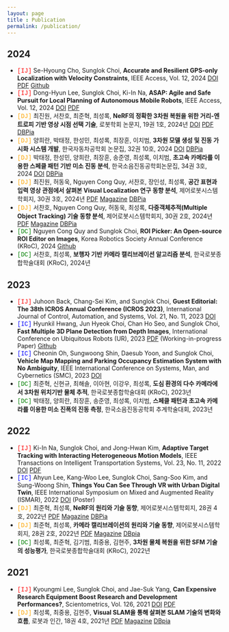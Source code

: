 ```yaml
---
layout: page
title : Publication
permalink: /publication/
---
```


## 2024
* <span style="color:red; font-family:'Courier New', Courier, monospace;">[IJ]</span> Se-Hyoung Cho, Sunglok Choi, **Accurate and Resilient GPS-only Localization with Velocity Constraints**, IEEE Access, Vol. 12, 2024 [DOI](https://doi.org/10.1109/ACCESS.2024.3432335) [PDF](https://ieeexplore.ieee.org/stamp/stamp.jsp?tp=&arnumber=10606242) [Github](https://github.com/mint-lab/filtering_tutorial)
* <span style="color:red; font-family:'Courier New', Courier, monospace;">[IJ]</span> Dong-Hyun Lee, Sunglok Choi, Ki-In Na, **ASAP: Agile and Safe Pursuit for Local Planning of Autonomous Mobile Robots**, IEEE Access, Vol. 12, 2024 [DOI](https://doi.org/10.1109/ACCESS.2024.3429506) [PDF](https://ieeexplore.ieee.org/stamp/stamp.jsp?tp=&arnumber=10600674)
* <span style="color:orange; font-family:'Courier New', Courier, monospace;">[DJ]</span> 최진원, 서찬호, 최준혁, 최성록, **NeRF의 정확한 3차원 복원을 위한 거리-엔트로피 기반 영상 시점 선택 기술**, 로봇학회 논문지, 19권 1호, 2024년 [DOI](https://doi.org/10.7746/jkros.2024.19.1.098)  [PDF](https://jkros.org/xml/39610/39610.pdf) [DBPia](https://www.dbpia.co.kr/journal/articleDetail?nodeId=NODE11715784)
* <span style="color:orange; font-family:'Courier New', Courier, monospace;">[DJ]</span> 양희란, 박태정, 한성민, 최성록, 최장훈, 이치범, **3차원 모델 생성 및 진동 가시화 시스템 개발**, 한국자동차공학회 논문집, 32권 10호, 2024 [DOI](https://doi.org/10.7467/ksae.2024.32.10.797) [DBPia](https://www.dbpia.co.kr/journal/articleDetail?nodeId=NODE11935612)
* <span style="color:orange; font-family:'Courier New', Courier, monospace;">[DJ]</span> 박태정, 한성민, 양희란, 최장훈, 송준영, 최성록, 이치범, **초고속 카메라를 이용한 스페클 패턴 기반 미소 진동 분석**, 한국소음진동공학회논문집, 34권 3호, 2024 [DOI](https://doi.org/10.5050/ksnve.2024.34.3.276) [DBPia](https://www.dbpia.co.kr/journal/articleDetail?nodeId=NODE11812521)
* <span style="color:orange; font-family:'Courier New', Courier, monospace;">[DJ]</span> 최진원, 허동욱, Nguyen Cong Quy, 서찬호, 장인성, 최성록, **공간 표현과 입력 영상 관점에서 살펴본 Visual Localization 연구 동향 분석**, 제어로봇시스템학회지, 30권 3호, 2024년 [PDF](https://mint-lab.github.io/mint-lab/papers/Choi24_icros_vloc.pdf) [Magazine](http://icros.org/publication/sub03_04.asp?sub_param=4) [DBPia](https://www.dbpia.co.kr/journal/articleDetail?nodeId=NODE11938166)
* <span style="color:orange; font-family:'Courier New', Courier, monospace;">[DJ]</span> 서찬호, Nguyen Cong Quy, 허동욱, 최성록, **다중객체추적(Multiple Object Tracking) 기술 동향 분석**, 제어로봇시스템학회지, 30권 2호, 2024년 [PDF](https://mint-lab.github.io/mint-lab/papers/Seo24_icros_mot.pdf) [Magazine](http://icros.org/publication/sub03_04.asp?sub_param=4) [DBPia](https://www.dbpia.co.kr/journal/articleDetail?nodeId=NODE11839904)
* <span style="color:green; font-family:'Courier New', Courier, monospace;">[DC]</span> Nguyen Cong Quy and Sunglok Choi, **ROI Picker: An Open-source ROI Editor on Images**, Korea Robotics Society Annual Conference (KRoC), 2024 [Github](https://github.com/mint-lab/roi_picker)
* <span style="color:green; font-family:'Courier New', Courier, monospace;">[DC]</span> 서찬호, 최성록, **보행자 기반 카메라 캘리브레이션 알고리즘 분석**, 한국로봇종합학술대회 (KRoC), 2024년



## 2023
* <span style="color:red; font-family:'Courier New', Courier, monospace;">[IJ]</span> Juhoon Back, Chang-Sei Kim, and Sunglok Choi, **Guest Editorial: The 38th ICROS Annual Conference (ICROS 2023)**, International Journal of Control, Automation, and Systems, Vol. 21, No. 11, 2023 [DOI](https://doi.org/10.1007/s12555-023-9903-y)
* <span style="color:blue; font-family:'Courier New', Courier, monospace;">[IC]</span> Hyunkil Hwang, Jun Hyeok Choi, Chan Ho Seo, and Sunglok Choi, **Fast Multiple 3D Plane Detection from Depth Images**, International Conference on Ubiquitous Robots (UR), 2023 [PDF](../mint-lab/papers/Hwang23_ur.pdf) (Working-in-progress Paper) [Github](https://github.com/mint-lab/planefill)
* <span style="color:blue; font-family:'Courier New', Courier, monospace;">[IC]</span> Cheonin Oh, Sungwoong Shin, Daesub Yoon, and Sunglok Choi, **Vehicle Map Mapping and Parking Occupancy Estimation System with No Ambiguity**, IEEE International Conference on Systems, Man, and Cybernetics (SMC), 2023 [DOI](https://doi.org/10.1109/SMC53992.2023.10394312)
* <span style="color:green; font-family:'Courier New', Courier, monospace;">[DC]</span> 최준혁, 신현규, 최해솔, 이아현, 이강우, 최성록, **도심 환경의 다수 카메라에서 3차원 위치기반 물체 추적**, 한국로봇종합학술대회 (KRoC), 2023년
* <span style="color:green; font-family:'Courier New', Courier, monospace;">[DC]</span> 박태정, 양희란, 최장훈, 송준영, 최성록, 이치범, **스페클 패턴과 초고속 카메라를 이용한 미소 진폭의 진동 측정**, 한국소음진동공학회 추계학술대회, 2023년



## 2022
* <span style="color:red; font-family:'Courier New', Courier, monospace;">[IJ]</span> Ki-In Na, Sunglok Choi, and Jong-Hwan Kim, **Adaptive Target Tracking with Interacting Heterogeneous Motion Models**, IEEE Transactions on Intelligent Transportation Systems, Vol. 23, No. 11, 2022 [DOI](https://doi.org/10.1109/TITS.2022.3191814) [PDF](https://ieeexplore.ieee.org/stamp/stamp.jsp?tp=&arnumber=9837821)
* <span style="color:blue; font-family:'Courier New', Courier, monospace;">[IC]</span> Ahyun Lee, Kang-Woo Lee, Sunglok Choi, Sang-Soo Kim, and Sung-Woong Shin, **Things You Can See Through VR with Urban Digital Twin**, IEEE International Symposium on Mixed and Augmented Reality (ISMAR), 2022 [DOI](https://doi.org/10.1109/ISMAR-Adjunct57072.2022.00164) (Poster)
* <span style="color:orange; font-family:'Courier New', Courier, monospace;">[DJ]</span> 최준혁, 최성록, **NeRF의 원리와 기술 동향**, 제어로봇시스템학회지, 28권 4호, 2022년 [PDF](https://mint-lab.github.io/mint-lab/papers/Choi22_icros_nerf.pdf) [Magazine](http://icros.org/publication/sub03_04.asp?sub_param=4) [DBPia](https://www.dbpia.co.kr/journal/articleDetail?nodeId=NODE11178497)
* <span style="color:orange; font-family:'Courier New', Courier, monospace;">[DJ]</span> 최준혁, 최성록, **카메라 캘리브레이션의 원리와 기술 동향**, 제어로봇시스템학회지, 28권 2호, 2022년 [PDF](https://mint-lab.github.io/mint-lab/papers/Choi22_icros_calib.pdf) [Magazine](http://icros.org/publication/sub03_04.asp?sub_param=4) [DBpia](https://www.dbpia.co.kr/journal/articleDetail?nodeId=NODE11077417)
* <span style="color:green; font-family:'Courier New', Courier, monospace;">[DC]</span> 최성록, 최준혁, 김기범, 최중용, 김현주, **3차원 물체 복원을 위한 SFM 기술의 성능평가**, 한국로봇종합학술대회 (KRoC), 2022년



## 2021
* <span style="color:red; font-family:'Courier New', Courier, monospace;">[IJ]</span> Kyoungmi Lee, Sunglok Choi, and Jae-Suk Yang, **Can Expensive Research Equipment Boost Research and Development Performances?**, Scientometrics, Vol. 126, 2021 [DOI](https://doi.org/10.1007/s11192-021-04088-6) [PDF](https://link.springer.com/content/pdf/10.1007/s11192-021-04088-6.pdf)
* <span style="color:orange; font-family:'Courier New', Courier, monospace;">[DJ]</span> 최성록, 최중용, 김현주, **Visual SLAM을 통해 살펴본 SLAM 기술의 변화와 흐름**, 로봇과 인간, 18권 4호, 2021년 [PDF](https://mint-lab.github.io/mint-lab/papers/Choi21_kros.pdf) [Magazine](http://kros.org/journal/journal04_list.asp) [DBpia](https://www.dbpia.co.kr/journal/articleDetail?nodeId=NODE10620198)
